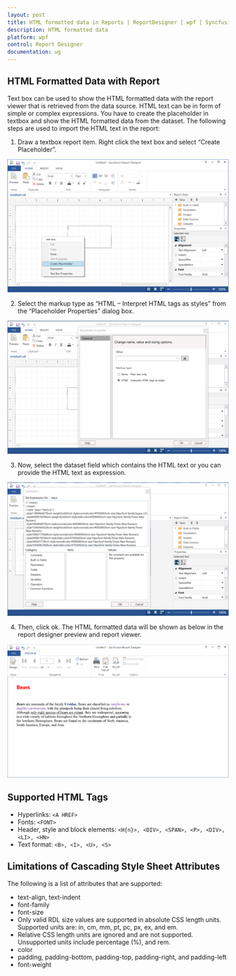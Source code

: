 ```yaml
---
layout: post
title: HTML formatted data in Reports | ReportDesigner | wpf | Syncfusion
description: HTML formatted data
platform: wpf
control: Report Designer
documentation: ug
---
```


## HTML Formatted Data with Report

Text box can be used to show the HTML formatted data with the report viewer that is retrieved from the data source. HTML text can be in form of simple or complex expressions. You have to create the placeholder in textbox and show the HTML formatted data from the dataset. The following steps are used to import the HTML text in the report:

1.	Draw a textbox report item. Right click the text box and select “Create Placeholder”.

![](HTML-formatted-Data-in-Report_images/textbox_image.png)

2.	Select the markup type as “HTML – Interpret HTML tags as styles” from the “Placeholder Properties” dialog box.

![](HTML-formatted-Data-in-Report_images/placeholder_propety_dialog.png)

3.	Now, select the dataset field which contains the HTML text or you can provide the HTML text as expression.

![](HTML-formatted-Data-in-Report_images/HTML_fomatted_data.png)

4.	Then, click ok. The HTML formatted data will be shown as below in the report designer preview and report viewer.

![](HTML-formatted-Data-in-Report_images/HTML_Formatted_Data_Output.png)

## Supported HTML Tags

* Hyperlinks: `<A HREF>`
* Fonts: `<FONT>`
* Header, style and block elements: `<H{n}>, <DIV>, <SPAN>, <P>, <DIV>, <LI>, <HN>`
* Text format: `<B>, <I>, <U>, <S>`

## Limitations of Cascading Style Sheet Attributes

The following is a list of attributes that are supported:

* text-align, text-indent
* font-family
* font-size
* Only valid RDL size values are supported in absolute CSS length units. Supported units are: in, cm, mm, pt, pc, px, ex, and em.
* Relative CSS length units are ignored and are not supported. Unsupported units include percentage (%), and rem.
* color
* padding, padding-bottom, padding-top, padding-right, and padding-left
* font-weight
